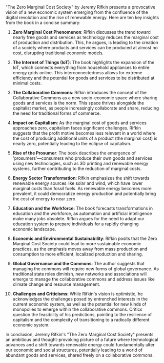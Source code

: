 "The Zero Marginal Cost Society" by Jeremy Rifkin presents a provocative vision of a new economic system emerging from the confluence of the digital revolution and the rise of renewable energy. Here are ten key insights from the book in a concise summary:

1. **Zero Marginal Cost Phenomenon**: Rifkin discusses the trend toward nearly free goods and services as technology reduces the marginal cost of production and distribution. This, he argues, is leading to the creation of a society where products and services can be produced at almost no cost, disrupting traditional economic models.

2. **The Internet of Things (IoT)**: The book highlights the expansion of the IoT, which connects everything from household appliances to entire energy grids online. This interconnectedness allows for extreme efficiency and the potential for goods and services to be distributed at minimal costs.

3. **The Collaborative Commons**: Rifkin introduces the concept of the Collaborative Commons as a new socio-economic space where sharing goods and services is the norm. This space thrives alongside the capitalist market, as people increasingly collaborate and share, reducing the need for traditional forms of commerce.

4. **Impact on Capitalism**: As the marginal cost of goods and services approaches zero, capitalism faces significant challenges. Rifkin suggests that the profit motive becomes less relevant in a world where the cost of producing additional units of a product (the marginal cost) is nearly zero, potentially leading to the eclipse of capitalism.

5. **Rise of the Prosumer**: The book describes the emergence of 'prosumers'—consumers who produce their own goods and services using new technologies, such as 3D printing and renewable energy systems, further contributing to the reduction of marginal costs.

6. **Energy Sector Transformation**: Rifkin emphasizes the shift towards renewable energy sources like solar and wind, which have lower marginal costs than fossil fuels. As renewable energy becomes more prevalent, it could democratize energy production and potentially bring the cost of energy to near zero.

7. **Education and the Workforce**: The book forecasts transformations in education and the workforce, as automation and artificial intelligence make many jobs obsolete. Rifkin argues for the need to adapt our education system to prepare individuals for a rapidly changing economic landscape.

8. **Economic and Environmental Sustainability**: Rifkin posits that the Zero Marginal Cost Society could lead to more sustainable economic practices, as the emphasis moves away from mass production and consumption to more efficient, localized production and sharing.

9. **Global Governance and the Commons**: The author suggests that managing the commons will require new forms of global governance. As traditional state roles diminish, new networks and associations will emerge to manage the collaborative commons and address issues like climate change and resource management.

10. **Challenges and Criticisms**: While Rifkin's vision is optimistic, he acknowledges the challenges posed by entrenched interests in the current economic system, as well as the potential for new kinds of monopolies to emerge within the collaborative commons. Critics question the feasibility of his predictions, pointing to the resilience of capitalism and the complexity of transitioning to a radically different economic system.

In conclusion, Jeremy Rifkin's "The Zero Marginal Cost Society" presents an ambitious and thought-provoking picture of a future where technological advances and a shift towards renewable energy could fundamentally alter our economic and social structures, potentially leading to a world of abundant goods and services, shared freely on a collaborative commons.